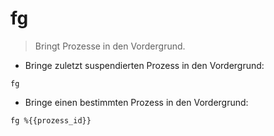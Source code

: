 # fg

> Bringt Prozesse in den Vordergrund.

- Bringe zuletzt suspendierten Prozess in den Vordergrund:

`fg`

- Bringe einen bestimmten Prozess in den Vordergrund:

`fg %{{prozess_id}}`

